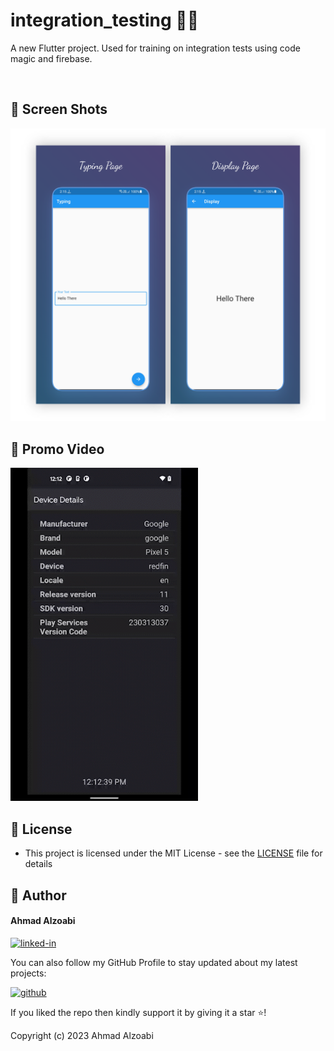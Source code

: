 # integration_testing 👨‍🏫

A new Flutter project. Used for training on integration tests using code magic and firebase. 

<br>

## 📱 Screen Shots
<img alt="png" src="Preview/Presentation_Preview.png" width= "700" />

## 🎥 Promo Video
<img alt="GIF" src="Preview/integration_test_demo.gif" width= "300" />

<br>

## 🔑 License
- This project is licensed under the MIT License - see the [LICENSE](LICENSE.md) file for details

## 🧑 Author

#### Ahmad Alzoabi
[![linked-in](https://img.shields.io/badge/Linked_In-0077B5?style=for-the-badge&logo=LinkedIn&logoColor=white)](https://www.linkedin.com/in/ahmad-alzoabi-0623a8233/)

You can also follow my GitHub Profile to stay updated about my latest projects:

[![github](https://img.shields.io/badge/GitHub-000000?style=for-the-badge&logo=GitHub&logoColor=white)](https://github.com/a7madZ3Dev)

If you liked the repo then kindly support it by giving it a star ⭐!

Copyright (c) 2023 Ahmad Alzoabi
